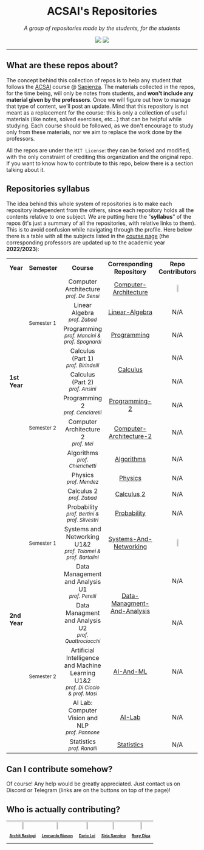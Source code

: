 <h1 align="center">ACSAI's Repositories</h1>
<p align="center"><i>A group of repositories made by the students, for the students</i></p>
<div align="center">
  <a class="link" href="https://t.me/appliedCS_AI"><img src="https://img.shields.io/badge/-telegram-blue?style=for-the-badge&logo=telegram&logoColor=white&link=https://t.me/appliedCS_AI"/></a>
  <a class="link" href="https://discord.gg/vekTABg4Aj"><img src="https://img.shields.io/badge/-discord-5e57ca?style=for-the-badge&logo=discord&logoColor=white&link=https://discord.gg/vekTABg4Aj"/></a>
</div>

---

## What are these repos about?

The concept behind this collection of repos is to help any student that follows the [ACSAI](https://acsai.di.uniroma1.it/) course @ [Sapienza](https://www.uniroma1.it). The materials collected in the repos, for the time being, will only be notes from students, and **won't include any material given by the professors**. Once we will figure out how to manage that type of content, we'll post an update. Mind that this repository is not meant as a replacement for the course: this is only a collection of useful materials (like notes, solved exercises, etc...) that can be helpful while studying. Each course should be followed, as we don't encourage to study only from these materials, nor we aim to replace the work done by the professors.

All the repos are under the `MIT License`: they can be forked and modified, with the only constraint of crediting this organization and the original repo. If you want to know how to contribute to this repo, below there is a section talking about it.

## Repositories syllabus

The idea behind this whole system of repositories is to make each repository independent from the others, since each repository holds all the contents relative to one subject. We are putting here the "**syllabus**" of the repos (it's just a summary of all the repositories, with relative links to them). This is to avoid confusion while navigating through the profile. Here below there is a table with all the subjects listed in the [course page](https://corsidilaurea.uniroma1.it/it/corso/2023/30786/cds) (the corresponding professors are updated up to the academic year **2022/2023**):

<table align="center">
  <tr>
    <th>Year</th>
    <th>Semester</th>
    <th>Course</th>
    <th>Corresponding Repository</th>
    <th>Repo Contributors</th>
  </tr>
  <tr>
    <td rowspan="9"><b>1st Year</b></td>
    <td rowspan="4"><sub>Semester 1</sub></td>
    <td align="center">Computer Architecture<br><sub><i>prof. De Sensi</i></sub></td>
    <td align="center"><a href="https://github.com/Sapienza-ACSAI/Computer-Architecture">Computer-Architecture</a></td>
    <td align="center"><a href="https://github.com/ElBi21"><img src="https://github.com/ElBi21.png" width="14%"></a></td>
  </tr>
  <tr>
    <td align="center">Linear Algebra<br><sub><i>prof. Zabad</i></sub></td>
    <td align="center"><a href="https://github.com/Sapienza-ACSAI/Computer-Architecture">Linear-Algebra</a></td>
    <td align="center">N/A</td>
  </tr>
  <tr>
    <td align="center">Programming<br><sub><i>prof. Mancini & prof. Spognardi</i></sub></td>
    <td align="center"><a href="https://github.com/Sapienza-ACSAI/Programming">Programming</a></td>
    <td align="center">N/A</td>
  </tr>
  <tr>
    <td align="center">Calculus (Part 1)<br><sub><i>prof. Birindelli</i></sub></td>
    <td align="center" rowspan="2"><a href="https://github.com/Sapienza-ACSAI/Calculus">Calculus</a></td>
    <td align="center">N/A</td>
  </tr>
  <tr>
    <td rowspan="5"><sub>Semester 2</sub></td>
    <td align="center">Calculus (Part 2)<br><sub><i>prof. Ansini</i></sub></td>
    <td align="center">N/A</td>
  </tr>
  <tr>
    <td align="center">Programming 2<br><sub><i>prof. Cenciarelli</i></sub></td>
    <td align="center"><a href="https://github.com/Sapienza-ACSAI/Programming-2">Programming-2</a></td>
    <td align="center">N/A</td>
  </tr>
  <tr>
    <td align="center">Computer Architecture 2<br><sub><i>prof. Mei</i></sub></td>
    <td align="center"><a href="https://github.com/Sapienza-ACSAI/Computer-Architecture-2">Computer-Architecture-2</a></td>
    <td align="center">N/A</td>
  </tr>
  <tr>
    <td align="center">Algorithms<br><sub><i>prof. Chierichetti</i></sub></td>
    <td align="center"><a href="https://github.com/Sapienza-ACSAI/Algorithms">Algorithms</a></td>
    <td align="center">N/A</td>
  </tr>
  <tr>
    <td align="center">Physics<br><sub><i>prof. Mendez</i></sub></td>
    <td align="center"><a href="https://github.com/Sapienza-ACSAI/Physics">Physics</a></td>
    <td align="center">N/A</td>
  </tr>
  <tr>
    <td rowspan="8"><b>2nd Year</b></td>
    <td rowspan="4"><sub>Semester 1</sub></td>
    <td align="center">Calculus 2<br><sub><i>prof. Zabad</i></sub></td>
    <td align="center"><a href="https://github.com/Sapienza-ACSAI/">Calculus 2</a></td>
    <td align="center">N/A</td>
  </tr>
  <tr>
    <td align="center">Probability<br><sub><i>prof. Bertini & prof. Silvestri</i></sub></td>
    <td align="center"><a href="https://github.com/Sapienza-ACSAI/">Probability</a></td>
    <td align="center">N/A</td>
  </tr>
  <tr>
    <td align="center">Systems and Networking U1&2<br><sub><i>prof. Tolomei & prof. Bartolini</i></sub></td>
    <td align="center"><a href="https://github.com/Sapienza-ACSAI/Systems-And-Networking-U1">Systems-And-Networking</a></td>
    <td align="center"><a href="https://github.com/dario-loi"><img src="https://github.com/dario-loi.png" width="14%"></a></td>
  </tr>
  <tr>
    <td align="center">Data Management and Analysis U1<br><sub><i>prof. Perelli</i></sub></td>
    <td rowspan="2" align="center"><a href="https://github.com/Sapienza-ACSAI/">Data-Managment-And-Analysis</a></td>
    <td align="center">N/A</td>
  </tr>
  <tr>
    <td rowspan="4"><sub>Semester 2</sub></td>
    <td align="center">Data Managment and Analysis U2<br><sub><i>prof. Quattrociocchi</i></sub></td>
    <td align="center">N/A</td>
  </tr>
  <tr>
    <td align="center">Artificial Intelligence and Machine Learning U1&2<br><sub><i>prof. Di Ciccio & prof. Masi</i></sub></td>
    <td align="center"><a href="https://github.com/Sapienza-ACSAI/">AI-And-ML</a></td>
    <td align="center">N/A</td>
  </tr>
  <tr>
    <td align="center">AI Lab: Computer Vision and NLP<br><sub><i>prof. Pannone</i></sub></td>
    <td align="center"><a href="https://github.com/Sapienza-ACSAI/">AI-Lab</a></td>
    <td align="center">N/A</td>
  </tr>
  <tr>
    <td align="center">Statistics<br><sub><i>prof. Ranalli</i></sub></td>
    <td align="center"><a href="https://github.com/Sapienza-ACSAI/">Statistics</a></td>
    <td align="center">N/A</td>
  </tr>
</table>

## Can I contribute somehow?

Of course! Any help would be greatly appreciated. Just contact us on Discord or Telegram (links are on the buttons on top of the page)!

## Who is actually contributing?

<table align="center">
  <tr>
    <td align="center"><a href="https://github.com/ArchitRastogi20"><img src="https://github.com/ArchitRastogi20.png" width="19%"><br><p style="font-size: 10px"><b>Archit Rastogi</b></p></a></td>
    <td align="center"><a href="https://github.com/ElBi21"><img src="https://github.com/ElBi21.png" width="19%"><br><p style="font-size: 10px"><b>Leonardo Biason</b></p></a></td>
    <td align="center"><a href="https://github.com/dario-loi"><img src="https://github.com/dario-loi.png" width="19%"><br><p style="font-size: 10px"><b>Dario Loi</b></p></a></td>
    <td align="center"><a href="https://github.com/u-siri-ous"><img src="https://github.com/u-siri-ous.png" width="19%"><br><p style="font-size: 10px"><b>Siria Sannino</b></p></a></td>
    <td align="center"><a href="https://github.com/RoxyDiya"><img src="https://github.com/RoxyDiya.png" width="19%"><br><p style="font-size: 10px"><b>Roxy Diya</b></p></a></td>
  </tr>
</table>

